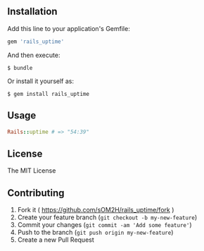 ## Installation

Add this line to your application's Gemfile:

```ruby
gem 'rails_uptime'
```

And then execute:

    $ bundle

Or install it yourself as:

    $ gem install rails_uptime

## Usage

```ruby
Rails::uptime # => "54:39"
```

## License

The MIT License

## Contributing

1. Fork it ( https://github.com/sOM2H/rails_uptime/fork )
2. Create your feature branch (`git checkout -b my-new-feature`)
3. Commit your changes (`git commit -am 'Add some feature'`)
4. Push to the branch (`git push origin my-new-feature`)
5. Create a new Pull Request
